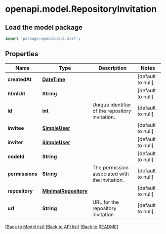 # openapi.model.RepositoryInvitation

## Load the model package
```dart
import 'package:openapi/api.dart';
```

## Properties
Name | Type | Description | Notes
------------ | ------------- | ------------- | -------------
**createdAt** | [**DateTime**](DateTime.md) |  | [default to null]
**htmlUrl** | **String** |  | [default to null]
**id** | **int** | Unique identifier of the repository invitation. | [default to null]
**invitee** | [**SimpleUser**](SimpleUser.md) |  | [default to null]
**inviter** | [**SimpleUser**](SimpleUser.md) |  | [default to null]
**nodeId** | **String** |  | [default to null]
**permissions** | **String** | The permission associated with the invitation. | [default to null]
**repository** | [**MinimalRepository**](MinimalRepository.md) |  | [default to null]
**url** | **String** | URL for the repository invitation | [default to null]

[[Back to Model list]](../README.md#documentation-for-models) [[Back to API list]](../README.md#documentation-for-api-endpoints) [[Back to README]](../README.md)


